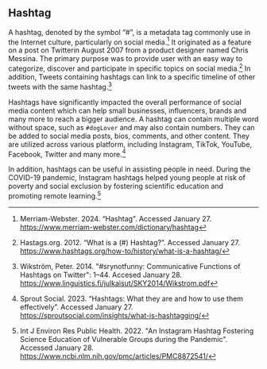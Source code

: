 ## Hashtag

A hashtag, denoted by the symbol “#”, is a metadata tag commonly use in the Internet culture, particularly on social media.[^Merriam-Webester24Hashtag]  It originated as a feature on a post on Twitterin August 2007 from a product designer named Chris Messina. The primary purpose was to provide user with an easy way to categorize, discover and participate in specific topics on social media.[^Hastags.org12Whatis#] In addition, Tweets containing hashtags can link to a specific timeline of other tweets with the same hashtag.[^WikströmHashtagOnTwitter]

Hashtags have significantly impacted the overall performance of social media content which can help small businesses, influencers, brands and many more to reach a bigger audience. A hashtag can contain multiple word without space, such as `#dogLover` and may also contain numbers. They can be added to social media posts, bios, comments, and other content. They are utilized across various platform, including Instagram, TikTok, YouTube, Facebook, Twitter and many more.[^SproutSocial23HashtagsWhatAreThey] 

In addition, hashtags can be useful in assisting people in need. During the COVID-19 pandemic, Instagram hashtags helped young people at risk of poverty and social exclusion by fostering scientific education and promoting remote learning.[^PublicHealth22Instagram]


[^Merriam-Webester24Hashtag]: Merriam-Webster. 2024. “Hashtag”. Accessed January 27. https://www.merriam-webster.com/dictionary/hashtag

[^Hastags.org12Whatis#]: Hastags.org. 2012. “What is a (#) Hashtag?”. Accessed January 27. https://www.hashtags.org/how-to/history/what-is-a-hashtag/

[^SproutSocial23HashtagsWhatAreThey]: Sprout Social. 2023. “Hashtags: What they are and how to use them effectively”. Accessed January 27. https://sproutsocial.com/insights/what-is-hashtagging/

[^WikströmHashtagOnTwitter]: Wikström, Peter. 2014. "#srynotfunny: Communicative Functions of Hashtags on Twitter": 1–44. Accesed January 28. https://www.linguistics.fi/julkaisut/SKY2014/Wikstrom.pdf

[^PublicHealth22Instagram]: Int J Environ Res Public Health. 2022. "An Instagram Hashtag Fostering Science Education of Vulnerable Groups during the Pandemic". Accessed January 28. https://www.ncbi.nlm.nih.gov/pmc/articles/PMC8872541/
